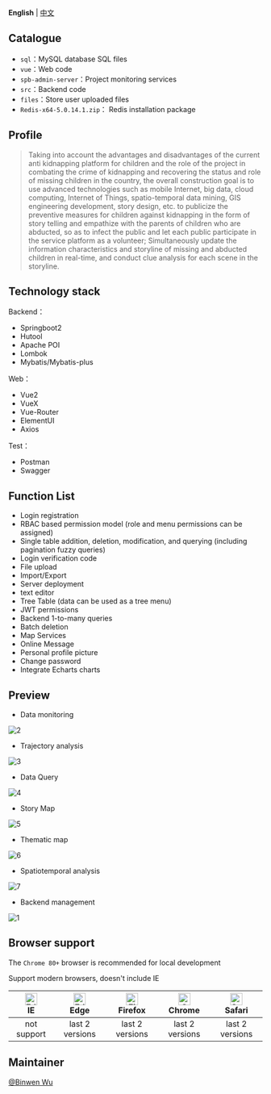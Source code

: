 **English** | [中文](./README.zh-CN.md)

## Catalogue

- `sql`：MySQL database SQL files
- `vue`：Web code
- `spb-admin-server`：Project monitoring services
- `src`：Backend code
- `files`：Store user uploaded files
- `Redis-x64-5.0.14.1.zip`： Redis installation package


## Profile
> Taking into account the advantages and disadvantages of the current anti kidnapping platform for children and the role of the project in combating the crime of kidnapping and recovering the status and role of missing children in the country, the overall construction goal is to use advanced technologies such as mobile Internet, big data, cloud computing, Internet of Things, spatio-temporal data mining, GIS engineering development, story design, etc. to publicize the preventive measures for children against kidnapping in the form of story telling and empathize with the parents of children who are abducted, so as to infect the public and let each public participate in the service platform as a volunteer; Simultaneously update the information characteristics and storyline of missing and abducted children in real-time, and conduct clue analysis for each scene in the storyline.

## Technology stack

Backend：

- Springboot2
- Hutool
- Apache POI
- Lombok
- Mybatis/Mybatis-plus

Web：

- Vue2
- VueX
- Vue-Router
- ElementUI
- Axios


Test：

- Postman
- Swagger

## Function List

- Login registration
- RBAC based permission model (role and menu permissions can be assigned)
- Single table addition, deletion, modification, and querying (including pagination fuzzy queries)
- Login verification code
- File upload
- Import/Export
- Server deployment
- text editor
- Tree Table (data can be used as a tree menu)
- JWT permissions
- Backend 1-to-many queries
- Batch deletion
- Map Services
- Online Message 
- Personal profile picture
- Change password
- Integrate Echarts charts

## Preview

- Data monitoring

![2](https://cdn.jsdelivr.net/gh/binwenwu/picgo_demo/img/2.png)

- Trajectory analysis

![3](https://cdn.jsdelivr.net/gh/binwenwu/picgo_demo/img/3.png)

- Data Query

![4](https://cdn.jsdelivr.net/gh/binwenwu/picgo_demo/img/4.png)

- Story Map

![5](https://cdn.jsdelivr.net/gh/binwenwu/picgo_demo/img/5.png)

- Thematic map

![6](https://cdn.jsdelivr.net/gh/binwenwu/picgo_demo/img/6.png)

- Spatiotemporal analysis

![7](https://cdn.jsdelivr.net/gh/binwenwu/picgo_demo/img/7.png)

- Backend management

![1](https://cdn.jsdelivr.net/gh/binwenwu/picgo_demo/img/1.png)

## Browser support

The `Chrome 80+` browser is recommended for local development

Support modern browsers, doesn't include IE

| [<img src="https://raw.githubusercontent.com/alrra/browser-logos/master/src/edge/edge_48x48.png" alt=" Edge" width="24px" height="24px" />](http://godban.github.io/browsers-support-badges/)</br>IE | [<img src="https://raw.githubusercontent.com/alrra/browser-logos/master/src/edge/edge_48x48.png" alt=" Edge" width="24px" height="24px" />](http://godban.github.io/browsers-support-badges/)</br>Edge | [<img src="https://raw.githubusercontent.com/alrra/browser-logos/master/src/firefox/firefox_48x48.png" alt="Firefox" width="24px" height="24px" />](http://godban.github.io/browsers-support-badges/)</br>Firefox | [<img src="https://raw.githubusercontent.com/alrra/browser-logos/master/src/chrome/chrome_48x48.png" alt="Chrome" width="24px" height="24px" />](http://godban.github.io/browsers-support-badges/)</br>Chrome | [<img src="https://raw.githubusercontent.com/alrra/browser-logos/master/src/safari/safari_48x48.png" alt="Safari" width="24px" height="24px" />](http://godban.github.io/browsers-support-badges/)</br>Safari |
| :----------------------------------------------------------: | :----------------------------------------------------------: | :----------------------------------------------------------: | :----------------------------------------------------------: | :----------------------------------------------------------: |
|                         not support                          |                       last 2 versions                        |                       last 2 versions                        |                       last 2 versions                        |                       last 2 versions                        |

## Maintainer

[@Binwen Wu](https://github.com/binwenwu)
